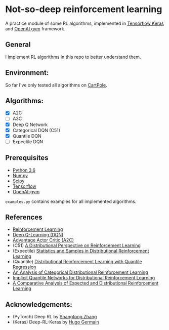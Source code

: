 # Not-so-deep reinforcement learning
A practice module of some RL algorithms, implemented in 
[Tensorflow Keras](https://www.tensorflow.org/guide/keras) 
and [OpenAI gym](https://github.com/openai/gym) framework. 

## General
I implement RL algorithms in this repo to better understand them.
 
## Environment:
So far I've only tested all algorithms on [CartPole](https://github.com/openai/gym/wiki/CartPole-v0).

 
## Algorithms:
- [x] A2C
- [ ] A3C
- [x] Deep Q Network
- [x] Categorical DQN (C51)
- [x] Quantile DQN
- [ ] Expectile DQN

## Prerequisites
* [Python 3.6](https://www.python.org/)
* [Numpy](http://www.numpy.org/)
* [Scipy](https://www.scipy.org/)
* [Tensorflow](https://www.tensorflow.org/)
* [OpenAI-gym](https://github.com/openai/gym)


```examples.py``` contains examples for all implemented algorithms.

## References
* [Reinforcement Learning](http://incompleteideas.net/book/RLbook2018.pdf)
* [Deep Q-Learning (DQN)](https://www.cs.toronto.edu/~vmnih/docs/dqn.pdf)
* [Advantage Actor Critic (A2C)](https://papers.nips.cc/paper/1786-actor-critic-algorithms.pdf)
* (C51) [A Distributional Perspective on Reinforcement Learning](https://arxiv.org/abs/1707.06887)
* (Expectile) [Statistics and Samples in Distributional Reinforcement Learning](https://arxiv.org/abs/1902.08102)
* (Quantile) [Distributional Reinforcement Learning with Quantile Regression](https://arxiv.org/abs/1710.10044)
* [An Analysis of Categorical Distributional Reinforcement Learning](https://arxiv.org/abs/1802.08163)
* [Implicit Quantile Networks for Distributional Reinforcement Learning](https://arxiv.org/abs/1806.06923)
* [A Comparative Analysis of Expected and Distributional Reinforcement Learning](https://arxiv.org/abs/1806.06923)




## Acknowledgements:
* (PyTorch) Deep RL by [Shangtong Zhang](https://github.com/ShangtongZhang/DeepRL)
* (Keras) Deep-RL-Keras by [Hugo Germain](https://github.com/germain-hug/Deep-RL-Keras)